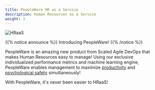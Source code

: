 ```yaml
---
title: PeopleWare HR as a Service
description: Human Resources as a Service
weight: 1
---
```


![HRaaS](/images/HRaaS.jpeg)


{{% notice announce %}}
Introducing PeopleWare! 
{{% /notice %}}

PeopleWare is an amazing new product from Scaled Agile DevOps that makes Human Resources easy to manage! Using our exclusive individualized performance metrics and machine learning engine, PeopleWare enables management to maximize [productivity](/metrics) and [psychological safety](/principles/#psychological-safety) simultaneously!

With PeopleWare, it's never been easier to HRaaS!